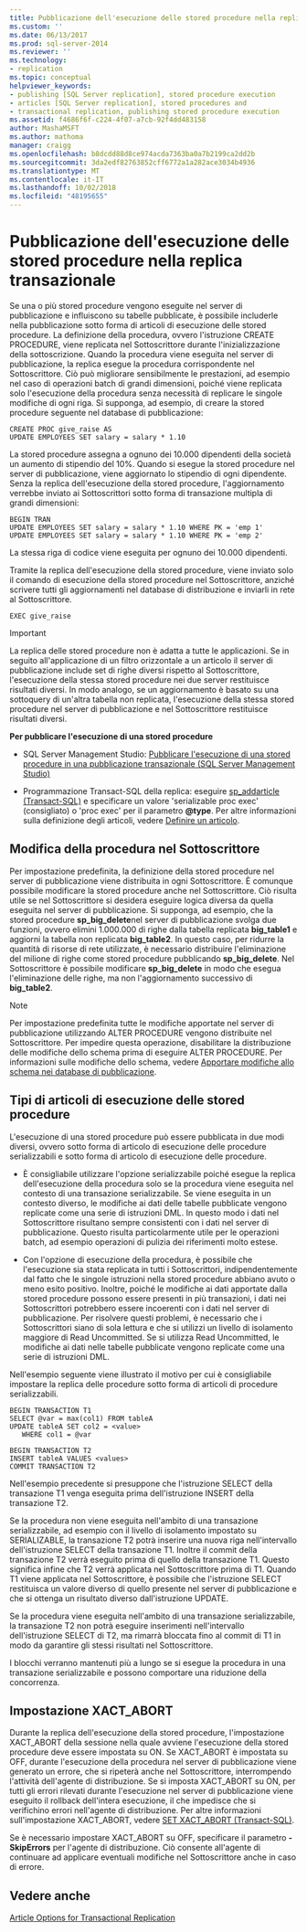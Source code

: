 ```yaml
---
title: Pubblicazione dell'esecuzione delle stored procedure nella replica transazionale | Microsoft Docs
ms.custom: ''
ms.date: 06/13/2017
ms.prod: sql-server-2014
ms.reviewer: ''
ms.technology:
- replication
ms.topic: conceptual
helpviewer_keywords:
- publishing [SQL Server replication], stored procedure execution
- articles [SQL Server replication], stored procedures and
- transactional replication, publishing stored procedure execution
ms.assetid: f4686f6f-c224-4f07-a7cb-92f4dd483158
author: MashaMSFT
ms.author: mathoma
manager: craigg
ms.openlocfilehash: b8dcdd88d8ce974acda7363ba0a7b2199ca2dd2b
ms.sourcegitcommit: 3da2edf82763852cff6772a1a282ace3034b4936
ms.translationtype: MT
ms.contentlocale: it-IT
ms.lasthandoff: 10/02/2018
ms.locfileid: "48195655"
---
```

# <a name="publishing-stored-procedure-execution-in-transactional-replication"></a>Pubblicazione dell'esecuzione delle stored procedure nella replica transazionale
  Se una o più stored procedure vengono eseguite nel server di pubblicazione e influiscono su tabelle pubblicate, è possibile includerle nella pubblicazione sotto forma di articoli di esecuzione delle stored procedure. La definizione della procedura, ovvero l'istruzione CREATE PROCEDURE, viene replicata nel Sottoscrittore durante l'inizializzazione della sottoscrizione. Quando la procedura viene eseguita nel server di pubblicazione, la replica esegue la procedura corrispondente nel Sottoscrittore. Ciò può migliorare sensibilmente le prestazioni, ad esempio nel caso di operazioni batch di grandi dimensioni, poiché viene replicata solo l'esecuzione della procedura senza necessità di replicare le singole modifiche di ogni riga. Si supponga, ad esempio, di creare la stored procedure seguente nel database di pubblicazione:  
  
```  
CREATE PROC give_raise AS  
UPDATE EMPLOYEES SET salary = salary * 1.10  
```  
  
 La stored procedure assegna a ognuno dei 10.000 dipendenti della società un aumento di stipendio del 10%. Quando si esegue la stored procedure nel server di pubblicazione, viene aggiornato lo stipendio di ogni dipendente. Senza la replica dell'esecuzione della stored procedure, l'aggiornamento verrebbe inviato ai Sottoscrittori sotto forma di transazione multipla di grandi dimensioni:  
  
```  
BEGIN TRAN  
UPDATE EMPLOYEES SET salary = salary * 1.10 WHERE PK = 'emp 1'  
UPDATE EMPLOYEES SET salary = salary * 1.10 WHERE PK = 'emp 2'  
```  
  
 La stessa riga di codice viene eseguita per ognuno dei 10.000 dipendenti.  
  
 Tramite la replica dell'esecuzione della stored procedure, viene inviato solo il comando di esecuzione della stored procedure nel Sottoscrittore, anziché scrivere tutti gli aggiornamenti nel database di distribuzione e inviarli in rete al Sottoscrittore.  
  
```  
EXEC give_raise  
```  
  
> [!IMPORTANT]  
>  La replica delle stored procedure non è adatta a tutte le applicazioni. Se in seguito all'applicazione di un filtro orizzontale a un articolo il server di pubblicazione include set di righe diversi rispetto al Sottoscrittore, l'esecuzione della stessa stored procedure nei due server restituisce risultati diversi. In modo analogo, se un aggiornamento è basato su una sottoquery di un'altra tabella non replicata, l'esecuzione della stessa stored procedure nel server di pubblicazione e nel Sottoscrittore restituisce risultati diversi.  
  
 **Per pubblicare l'esecuzione di una stored procedure**  
  
-   SQL Server Management Studio: [Pubblicare l'esecuzione di una stored procedure in una pubblicazione transazionale &#40;SQL Server Management Studio&#41;](../publish/publish-execution-of-stored-procedure-in-transactional-publication.md)  
  
-   Programmazione Transact-SQL della replica: eseguire [sp_addarticle &#40;Transact-SQL&#41;](/sql/relational-databases/system-stored-procedures/sp-addarticle-transact-sql) e specificare un valore 'serializable proc exec' (consigliato) o 'proc exec' per il parametro **@type**. Per altre informazioni sulla definizione degli articoli, vedere [Definire un articolo](../publish/define-an-article.md).  
  
## <a name="modifying-the-procedure-at-the-subscriber"></a>Modifica della procedura nel Sottoscrittore  
 Per impostazione predefinita, la definizione della stored procedure nel server di pubblicazione viene distribuita in ogni Sottoscrittore. È comunque possibile modificare la stored procedure anche nel Sottoscrittore. Ciò risulta utile se nel Sottoscrittore si desidera eseguire logica diversa da quella eseguita nel server di pubblicazione. Si supponga, ad esempio, che la stored procedure **sp_big_delete**nel server di pubblicazione svolga due funzioni, ovvero elimini 1.000.000 di righe dalla tabella replicata **big_table1** e aggiorni la tabella non replicata **big_table2**. In questo caso, per ridurre la quantità di risorse di rete utilizzate, è necessario distribuire l'eliminazione del milione di righe come stored procedure pubblicando **sp_big_delete**. Nel Sottoscrittore è possibile modificare **sp_big_delete** in modo che esegua l'eliminazione delle righe, ma non l'aggiornamento successivo di **big_table2**.  
  
> [!NOTE]  
>  Per impostazione predefinita tutte le modifiche apportate nel server di pubblicazione utilizzando ALTER PROCEDURE vengono distribuite nel Sottoscrittore. Per impedire questa operazione, disabilitare la distribuzione delle modifiche dello schema prima di eseguire ALTER PROCEDURE. Per informazioni sulle modifiche dello schema, vedere [Apportare modifiche allo schema nei database di pubblicazione](../publish/make-schema-changes-on-publication-databases.md).  
  
## <a name="types-of-stored-procedure-execution-articles"></a>Tipi di articoli di esecuzione delle stored procedure  
 L'esecuzione di una stored procedure può essere pubblicata in due modi diversi, ovvero sotto forma di articolo di esecuzione delle procedure serializzabili e sotto forma di articolo di esecuzione delle procedure.  
  
-   È consigliabile utilizzare l'opzione serializzabile poiché esegue la replica dell'esecuzione della procedura solo se la procedura viene eseguita nel contesto di una transazione serializzabile. Se viene eseguita in un contesto diverso, le modifiche ai dati delle tabelle pubblicate vengono replicate come una serie di istruzioni DML. In questo modo i dati nel Sottoscrittore risultano sempre consistenti con i dati nel server di pubblicazione. Questo risulta particolarmente utile per le operazioni batch, ad esempio operazioni di pulizia dei riferimenti molto estese.  
  
-   Con l'opzione di esecuzione della procedura, è possibile che l'esecuzione sia stata replicata in tutti i Sottoscrittori, indipendentemente dal fatto che le singole istruzioni nella stored procedure abbiano avuto o meno esito positivo. Inoltre, poiché le modifiche ai dati apportate dalla stored procedure possono essere presenti in più transazioni, i dati nei Sottoscrittori potrebbero essere incoerenti con i dati nel server di pubblicazione. Per risolvere questi problemi, è necessario che i Sottoscrittori siano di sola lettura e che si utilizzi un livello di isolamento maggiore di Read Uncommitted. Se si utilizza Read Uncommitted, le modifiche ai dati nelle tabelle pubblicate vengono replicate come una serie di istruzioni DML.  
  
 Nell'esempio seguente viene illustrato il motivo per cui è consigliabile impostare la replica delle procedure sotto forma di articoli di procedure serializzabili.  
  
```  
BEGIN TRANSACTION T1  
SELECT @var = max(col1) FROM tableA  
UPDATE tableA SET col2 = <value>   
   WHERE col1 = @var   
  
BEGIN TRANSACTION T2  
INSERT tableA VALUES <values>  
COMMIT TRANSACTION T2  
```  
  
 Nell'esempio precedente si presuppone che l'istruzione SELECT della transazione T1 venga eseguita prima dell'istruzione INSERT della transazione T2.  
  
 Se la procedura non viene eseguita nell'ambito di una transazione serializzabile, ad esempio con il livello di isolamento impostato su SERIALIZABLE, la transazione T2 potrà inserire una nuova riga nell'intervallo dell'istruzione SELECT della transazione T1. Inoltre il commit della transazione T2 verrà eseguito prima di quello della transazione T1. Questo significa infine che T2 verrà applicata nel Sottoscrittore prima di T1. Quando T1 viene applicata nel Sottoscrittore, è possibile che l'istruzione SELECT restituisca un valore diverso di quello presente nel server di pubblicazione e che si ottenga un risultato diverso dall'istruzione UPDATE.  
  
 Se la procedura viene eseguita nell'ambito di una transazione serializzabile, la transazione T2 non potrà eseguire inserimenti nell'intervallo dell'istruzione SELECT di T2, ma rimarrà bloccata fino al commit di T1 in modo da garantire gli stessi risultati nel Sottoscrittore.  
  
 I blocchi verranno mantenuti più a lungo se si esegue la procedura in una transazione serializzabile e possono comportare una riduzione della concorrenza.  
  
## <a name="the-xactabort-setting"></a>Impostazione XACT_ABORT  
 Durante la replica dell'esecuzione della stored procedure, l'impostazione XACT_ABORT della sessione nella quale avviene l'esecuzione della stored procedure deve essere impostata su ON. Se XACT_ABORT è impostata su OFF, durante l'esecuzione della procedura nel server di pubblicazione viene generato un errore, che si ripeterà anche nel Sottoscrittore, interrompendo l'attività dell'agente di distribuzione. Se si imposta XACT_ABORT su ON, per tutti gli errori rilevati durante l'esecuzione nel server di pubblicazione viene eseguito il rollback dell'intera esecuzione, il che impedisce che si verifichino errori nell'agente di distribuzione. Per altre informazioni sull'impostazione XACT_ABORT, vedere [SET XACT_ABORT &#40;Transact-SQL&#41;](/sql/t-sql/statements/set-xact-abort-transact-sql).  
  
 Se è necessario impostare XACT_ABORT su OFF, specificare il parametro **-SkipErrors** per l'agente di distribuzione. Ciò consente all'agente di continuare ad applicare eventuali modifiche nel Sottoscrittore anche in caso di errore.  
  
## <a name="see-also"></a>Vedere anche  
 [Article Options for Transactional Replication](article-options-for-transactional-replication.md)  
  
  

